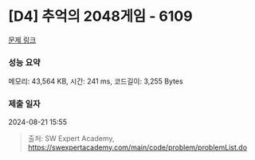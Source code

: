 # [D4] 추억의 2048게임 - 6109 

[문제 링크](https://swexpertacademy.com/main/code/problem/problemDetail.do?contestProbId=AWbrg9uabZsDFAWQ) 

### 성능 요약

메모리: 43,564 KB, 시간: 241 ms, 코드길이: 3,255 Bytes

### 제출 일자

2024-08-21 15:55



> 출처: SW Expert Academy, https://swexpertacademy.com/main/code/problem/problemList.do